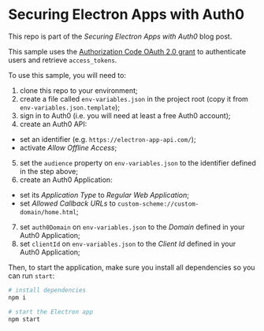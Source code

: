 # Securing Electron Apps with Auth0

This repo is part of the _Securing Electron Apps with Auth0_ blog post. 

This sample uses the [Authorization Code OAuth 2.0 grant](https://auth0.com/docs/api-auth/grant/authorization-code) to authenticate users and retrieve `access_tokens`.

To use this sample, you will need to:

1. clone this repo to your environment;
2. create a file called `env-variables.json` in the project root (copy it from `env-variables.json.template`);
3. sign in to Auth0 (i.e. you will need at least a free Auth0 account);
4. create an Auth0 API:
  - set an identifier (e.g. `https://electron-app-api.com/`);
  - activate _Allow Offline Access_;
5. set the `audience` property on `env-variables.json` to the identifier defined in the step above;
6. create an Auth0 Application:
  - set its _Application Type_ to _Regular Web Application_;
  - set _Allowed Callback URLs_ to `custom-scheme://custom-domain/home.html`;
7. set `auth0Domain` on `env-variables.json` to the _Domain_ defined in your Auth0 Application;
8. set `clientId` on `env-variables.json` to the _Client Id_ defined in your Auth0 Application;

Then, to start the application, make sure you install all dependencies so you can run `start`:

```bash
# install dependencies
npm i

# start the Electron app
npm start
```
